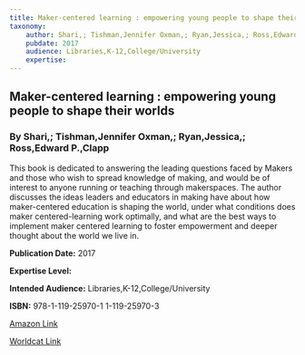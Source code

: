```yaml
---
title: Maker-centered learning : empowering young people to shape their worlds
taxonomy:
	author: Shari,; Tishman,Jennifer Oxman,; Ryan,Jessica,; Ross,Edward P.,Clapp
	pubdate: 2017
	audience: Libraries,K-12,College/University
	expertise: 
---
```

## Maker-centered learning : empowering young people to shape their worlds
### By Shari,; Tishman,Jennifer Oxman,; Ryan,Jessica,; Ross,Edward P.,Clapp
This book is dedicated  to answering the leading questions faced by Makers and those who wish to spread knowledge of making, and would be of interest to anyone running or teaching through makerspaces.  The author discusses the ideas leaders and educators in making have about how maker-centered education is shaping the world, under what conditions does maker centered-learning work optimally, and what are the best ways to implement maker centered learning to foster empowerment and deeper thought about the world we live in.

**Publication Date:** 2017

**Expertise Level:** 

**Intended Audience:** Libraries,K-12,College/University

**ISBN:** 978-1-119-25970-1 1-119-25970-3

[Amazon Link](https://www.amazon.com/Maker-Centered-Learning-Empowering-People-Worlds/dp/1119259703/ref=sr_1_1?keywords=Maker-centered+learning+%3A+empowering+young+people+to+shape+their+worlds&qid=1572277104&sr=8-1)

[Worldcat Link](https://www.amazon.com/Maker-Centered-Learning-Empowering-People-Worlds/dp/1119259703/ref=sr_1_1?keywords=Maker-centered+learning+%3A+empowering+young+people+to+shape+their+worlds&qid=1572277104&sr=8-1)